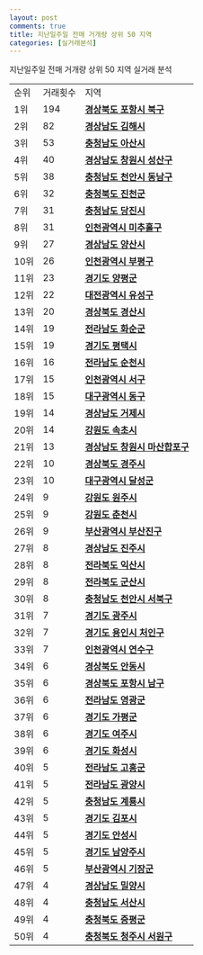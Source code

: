 ```yaml
---
layout: post
comments: true
title: 지난일주일 전매 거개량 상위 50 지역
categories: [실거래분석]
---
```


지난일주일 전매 거개량 상위 50 지역 실거래 분석

<table>
  <tr>
    <td>순위</td>
    <td>거래횟수</td>
    <td>지역</td>
  </tr>

  <tr>
    <td>1위</td>
    <td>194</td>
    <td colspan="4" style="font-weight: bold;"><a href="/실거래가/2021/06/25/47113.html">경상북도 포항시 북구 </a></td>
  </tr>

  <tr>
    <td>2위</td>
    <td>82</td>
    <td colspan="4" style="font-weight: bold;"><a href="/실거래가/2021/06/25/48250.html">경상남도 김해시 </a></td>
  </tr>

  <tr>
    <td>3위</td>
    <td>53</td>
    <td colspan="4" style="font-weight: bold;"><a href="/실거래가/2021/06/25/44200.html">충청남도 아산시 </a></td>
  </tr>

  <tr>
    <td>4위</td>
    <td>40</td>
    <td colspan="4" style="font-weight: bold;"><a href="/실거래가/2021/06/25/48123.html">경상남도 창원시 성산구 </a></td>
  </tr>

  <tr>
    <td>5위</td>
    <td>38</td>
    <td colspan="4" style="font-weight: bold;"><a href="/실거래가/2021/06/25/44131.html">충청남도 천안시 동남구 </a></td>
  </tr>

  <tr>
    <td>6위</td>
    <td>32</td>
    <td colspan="4" style="font-weight: bold;"><a href="/실거래가/2021/06/25/43750.html">충청북도 진천군 </a></td>
  </tr>

  <tr>
    <td>7위</td>
    <td>31</td>
    <td colspan="4" style="font-weight: bold;"><a href="/실거래가/2021/06/25/44270.html">충청남도 당진시 </a></td>
  </tr>

  <tr>
    <td>8위</td>
    <td>31</td>
    <td colspan="4" style="font-weight: bold;"><a href="/실거래가/2021/06/25/28177.html">인천광역시 미추홀구 </a></td>
  </tr>

  <tr>
    <td>9위</td>
    <td>27</td>
    <td colspan="4" style="font-weight: bold;"><a href="/실거래가/2021/06/25/48330.html">경상남도 양산시 </a></td>
  </tr>

  <tr>
    <td>10위</td>
    <td>26</td>
    <td colspan="4" style="font-weight: bold;"><a href="/실거래가/2021/06/25/28237.html">인천광역시 부평구 </a></td>
  </tr>

  <tr>
    <td>11위</td>
    <td>23</td>
    <td colspan="4" style="font-weight: bold;"><a href="/실거래가/2021/06/25/41830.html">경기도 양평군 </a></td>
  </tr>

  <tr>
    <td>12위</td>
    <td>22</td>
    <td colspan="4" style="font-weight: bold;"><a href="/실거래가/2021/06/25/30200.html">대전광역시 유성구 </a></td>
  </tr>

  <tr>
    <td>13위</td>
    <td>20</td>
    <td colspan="4" style="font-weight: bold;"><a href="/실거래가/2021/06/25/47290.html">경상북도 경산시 </a></td>
  </tr>

  <tr>
    <td>14위</td>
    <td>19</td>
    <td colspan="4" style="font-weight: bold;"><a href="/실거래가/2021/06/25/46790.html">전라남도 화순군 </a></td>
  </tr>

  <tr>
    <td>15위</td>
    <td>19</td>
    <td colspan="4" style="font-weight: bold;"><a href="/실거래가/2021/06/25/41220.html">경기도 평택시 </a></td>
  </tr>

  <tr>
    <td>16위</td>
    <td>16</td>
    <td colspan="4" style="font-weight: bold;"><a href="/실거래가/2021/06/25/46150.html">전라남도 순천시 </a></td>
  </tr>

  <tr>
    <td>17위</td>
    <td>15</td>
    <td colspan="4" style="font-weight: bold;"><a href="/실거래가/2021/06/25/28260.html">인천광역시 서구 </a></td>
  </tr>

  <tr>
    <td>18위</td>
    <td>15</td>
    <td colspan="4" style="font-weight: bold;"><a href="/실거래가/2021/06/25/27140.html">대구광역시 동구 </a></td>
  </tr>

  <tr>
    <td>19위</td>
    <td>14</td>
    <td colspan="4" style="font-weight: bold;"><a href="/실거래가/2021/06/25/48310.html">경상남도 거제시 </a></td>
  </tr>

  <tr>
    <td>20위</td>
    <td>14</td>
    <td colspan="4" style="font-weight: bold;"><a href="/실거래가/2021/06/25/42210.html">강원도 속초시 </a></td>
  </tr>

  <tr>
    <td>21위</td>
    <td>13</td>
    <td colspan="4" style="font-weight: bold;"><a href="/실거래가/2021/06/25/48125.html">경상남도 창원시 마산합포구 </a></td>
  </tr>

  <tr>
    <td>22위</td>
    <td>10</td>
    <td colspan="4" style="font-weight: bold;"><a href="/실거래가/2021/06/25/47130.html">경상북도 경주시 </a></td>
  </tr>

  <tr>
    <td>23위</td>
    <td>10</td>
    <td colspan="4" style="font-weight: bold;"><a href="/실거래가/2021/06/25/27710.html">대구광역시 달성군 </a></td>
  </tr>

  <tr>
    <td>24위</td>
    <td>9</td>
    <td colspan="4" style="font-weight: bold;"><a href="/실거래가/2021/06/25/42130.html">강원도 원주시 </a></td>
  </tr>

  <tr>
    <td>25위</td>
    <td>9</td>
    <td colspan="4" style="font-weight: bold;"><a href="/실거래가/2021/06/25/42110.html">강원도 춘천시 </a></td>
  </tr>

  <tr>
    <td>26위</td>
    <td>9</td>
    <td colspan="4" style="font-weight: bold;"><a href="/실거래가/2021/06/25/26230.html">부산광역시 부산진구 </a></td>
  </tr>

  <tr>
    <td>27위</td>
    <td>8</td>
    <td colspan="4" style="font-weight: bold;"><a href="/실거래가/2021/06/25/48170.html">경상남도 진주시 </a></td>
  </tr>

  <tr>
    <td>28위</td>
    <td>8</td>
    <td colspan="4" style="font-weight: bold;"><a href="/실거래가/2021/06/25/45140.html">전라북도 익산시 </a></td>
  </tr>

  <tr>
    <td>29위</td>
    <td>8</td>
    <td colspan="4" style="font-weight: bold;"><a href="/실거래가/2021/06/25/45130.html">전라북도 군산시 </a></td>
  </tr>

  <tr>
    <td>30위</td>
    <td>8</td>
    <td colspan="4" style="font-weight: bold;"><a href="/실거래가/2021/06/25/44133.html">충청남도 천안시 서북구 </a></td>
  </tr>

  <tr>
    <td>31위</td>
    <td>7</td>
    <td colspan="4" style="font-weight: bold;"><a href="/실거래가/2021/06/25/41610.html">경기도 광주시 </a></td>
  </tr>

  <tr>
    <td>32위</td>
    <td>7</td>
    <td colspan="4" style="font-weight: bold;"><a href="/실거래가/2021/06/25/41461.html">경기도 용인시 처인구 </a></td>
  </tr>

  <tr>
    <td>33위</td>
    <td>7</td>
    <td colspan="4" style="font-weight: bold;"><a href="/실거래가/2021/06/25/28185.html">인천광역시 연수구 </a></td>
  </tr>

  <tr>
    <td>34위</td>
    <td>6</td>
    <td colspan="4" style="font-weight: bold;"><a href="/실거래가/2021/06/25/47170.html">경상북도 안동시 </a></td>
  </tr>

  <tr>
    <td>35위</td>
    <td>6</td>
    <td colspan="4" style="font-weight: bold;"><a href="/실거래가/2021/06/25/47111.html">경상북도 포항시 남구 </a></td>
  </tr>

  <tr>
    <td>36위</td>
    <td>6</td>
    <td colspan="4" style="font-weight: bold;"><a href="/실거래가/2021/06/25/46870.html">전라남도 영광군 </a></td>
  </tr>

  <tr>
    <td>37위</td>
    <td>6</td>
    <td colspan="4" style="font-weight: bold;"><a href="/실거래가/2021/06/25/41820.html">경기도 가평군 </a></td>
  </tr>

  <tr>
    <td>38위</td>
    <td>6</td>
    <td colspan="4" style="font-weight: bold;"><a href="/실거래가/2021/06/25/41670.html">경기도 여주시 </a></td>
  </tr>

  <tr>
    <td>39위</td>
    <td>6</td>
    <td colspan="4" style="font-weight: bold;"><a href="/실거래가/2021/06/25/41590.html">경기도 화성시 </a></td>
  </tr>

  <tr>
    <td>40위</td>
    <td>5</td>
    <td colspan="4" style="font-weight: bold;"><a href="/실거래가/2021/06/25/46770.html">전라남도 고흥군 </a></td>
  </tr>

  <tr>
    <td>41위</td>
    <td>5</td>
    <td colspan="4" style="font-weight: bold;"><a href="/실거래가/2021/06/25/46230.html">전라남도 광양시 </a></td>
  </tr>

  <tr>
    <td>42위</td>
    <td>5</td>
    <td colspan="4" style="font-weight: bold;"><a href="/실거래가/2021/06/25/44250.html">충청남도 계룡시 </a></td>
  </tr>

  <tr>
    <td>43위</td>
    <td>5</td>
    <td colspan="4" style="font-weight: bold;"><a href="/실거래가/2021/06/25/41570.html">경기도 김포시 </a></td>
  </tr>

  <tr>
    <td>44위</td>
    <td>5</td>
    <td colspan="4" style="font-weight: bold;"><a href="/실거래가/2021/06/25/41550.html">경기도 안성시 </a></td>
  </tr>

  <tr>
    <td>45위</td>
    <td>5</td>
    <td colspan="4" style="font-weight: bold;"><a href="/실거래가/2021/06/25/41360.html">경기도 남양주시 </a></td>
  </tr>

  <tr>
    <td>46위</td>
    <td>5</td>
    <td colspan="4" style="font-weight: bold;"><a href="/실거래가/2021/06/25/26710.html">부산광역시 기장군 </a></td>
  </tr>

  <tr>
    <td>47위</td>
    <td>4</td>
    <td colspan="4" style="font-weight: bold;"><a href="/실거래가/2021/06/25/48270.html">경상남도 밀양시 </a></td>
  </tr>

  <tr>
    <td>48위</td>
    <td>4</td>
    <td colspan="4" style="font-weight: bold;"><a href="/실거래가/2021/06/25/44210.html">충청남도 서산시 </a></td>
  </tr>

  <tr>
    <td>49위</td>
    <td>4</td>
    <td colspan="4" style="font-weight: bold;"><a href="/실거래가/2021/06/25/43745.html">충청북도 증평군 </a></td>
  </tr>

  <tr>
    <td>50위</td>
    <td>4</td>
    <td colspan="4" style="font-weight: bold;"><a href="/실거래가/2021/06/25/43112.html">충청북도 청주시 서원구 </a></td>
  </tr>

</table>
